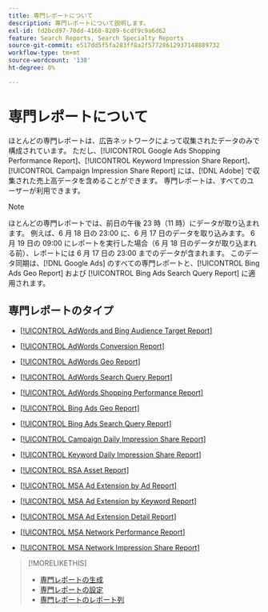 ```yaml
---
title: 専門レポートについて
description: 専門レポートについて説明します。
exl-id: fd2bcd97-70dd-4160-8209-6cdf9c9a6d62
feature: Search Reports, Search Specialty Reports
source-git-commit: e517dd5f5fa283ff8a2f57728612937148889732
workflow-type: tm+mt
source-wordcount: '138'
ht-degree: 0%

---
```


# 専門レポートについて

ほとんどの専門レポートは、広告ネットワークによって収集されたデータのみで構成されています。 ただし、[!UICONTROL Google Ads Shopping Performance Report]、[!UICONTROL Keyword Impression Share Report]、[!UICONTROL Campaign Impression Share Report] には、[!DNL Adobe] で収集された売上高データを含めることができます。 専門レポートは、すべてのユーザーが利用できます。

>[!NOTE]
>
>ほとんどの専門レポートでは、前日の午後 23 時（11 時）にデータが取り込まれます。 例えば、6 月 18 日の 23:00 に、6 月 17 日のデータを取り込みます。 6 月 19 日の 09:00 にレポートを実行した場合（6 月 18 日のデータが取り込まれる前）、レポートには 6 月 17 日の 23:00 までのデータが含まれます。 このデータ同期は、[!DNL Google Ads] のすべての専門レポートと、[!UICONTROL Bing Ads Geo Report] および [!UICONTROL Bing Ads Search Query Report] に適用されます。

## 専門レポートのタイプ

* [[!UICONTROL AdWords and Bing Audience Target Report]](/help/search-social-commerce/reports/management/specialty/adwords-bing-audience-target-report.md)

* [[!UICONTROL AdWords Conversion Report]](/help/search-social-commerce/reports/management/specialty/adwords-conversion-report.md)

* [[!UICONTROL AdWords Geo Report]](/help/search-social-commerce/reports/management/specialty/adwords-geo-report.md)

* [[!UICONTROL AdWords Search Query Report]](/help/search-social-commerce/reports/management/specialty/adwords-search-query-report.md)

* [[!UICONTROL AdWords Shopping Performance Report]](/help/search-social-commerce/reports/management/specialty/adwords-shopping-performance-report.md)

* [[!UICONTROL Bing Ads Geo Report]](/help/search-social-commerce/reports/management/specialty/bing-ads-geo-report.md)

* [[!UICONTROL Bing Ads Search Query Report]](/help/search-social-commerce/reports/management/specialty/bing-ads-search-query-report.md)

* [[!UICONTROL Campaign Daily Impression Share Report]](/help/search-social-commerce/reports/management/specialty/campaign-daily-impression-share-report.md)

* [[!UICONTROL Keyword Daily Impression Share Report]](/help/search-social-commerce/reports/management/specialty/keyword-daily-impression-share-report.md)

* [[!UICONTROL RSA Asset Report]](/help/search-social-commerce/reports/management/specialty/rsa-asset-report.md)

* [[!UICONTROL MSA Ad Extension by Ad Report]](msa-ad-extension-detail-report.md)

* [[!UICONTROL MSA Ad Extension by Keyword Report]](msa-ad-extension-by-keyword-report.md)

* [[!UICONTROL MSA Ad Extension Detail Report]](msa-ad-extension-by-ad-report.md)

* [[!UICONTROL MSA Network Performance Report]](msa-network-performance-report.md)

* [[!UICONTROL MSA Network Impression Share Report]](msa-network-impression-share-report.md)

>[!MORELIKETHIS]
>
>* [ 専門レポートの生成 ](/help/search-social-commerce/reports/management/specialty/specialty-report-generate.md)
>* [ 専門レポートの設定 ](/help/search-social-commerce/reports/management/specialty/specialty-report-settings.md)
>* [ 専門レポートのレポート列 ](/help/search-social-commerce/reports/management/specialty/specialty-report-columns.md)
